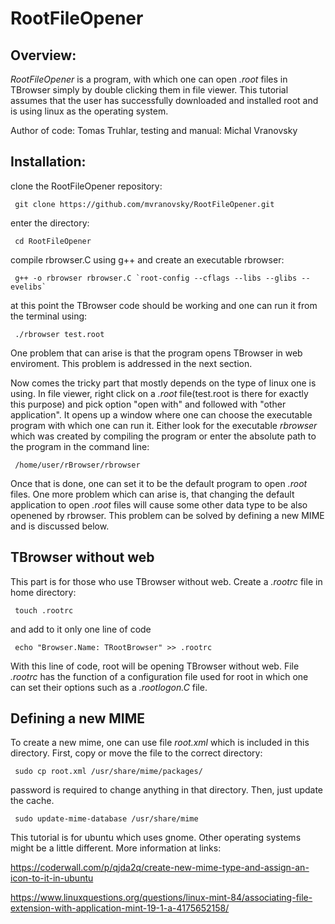 # RootFileOpener

## Overview:

*RootFileOpener* is a program, with which one can open *.root* files in TBrowser simply by double clicking them in file viewer. This tutorial assumes that the user has successfully downloaded and installed root and is using linux as the operating system.

Author of code: Tomas Truhlar, testing and manual: Michal Vranovsky

## Installation:


clone the RootFileOpener repository:

<pre><code> git clone https://github.com/mvranovsky/RootFileOpener.git </pre></code>

enter the directory:

<pre><code> cd RootFileOpener </pre></code>

compile rbrowser.C using g++ and create an executable rbrowser:

<pre><code> g++ -o rbrowser rbrowser.C `root-config --cflags --libs --glibs --evelibs` </pre></code>

at this point the TBrowser code should be working and one can run it from the terminal using:

<pre><code> ./rbrowser test.root </pre></code>

One problem that can arise is that the program opens TBrowser in web enviroment. This problem is addressed in the next section.

Now comes the tricky part that mostly depends on the type of linux one is using. In file viewer, right click on a *.root* file(test.root is there for exactly this purpose) and pick option "open with" and followed with "other application". It opens up a window where one can choose the executable program with which one can run it. Either look for the executable *rbrowser* which was created by compiling the program or enter the absolute path to the program in the command line:

<pre><code> /home/user/rBrowser/rbrowser </pre></code>

Once that is done, one can set it to be the default program to open *.root* files. One more problem which can arise is, that changing the default application to open *.root* files will cause some other data type to be also openened by rbrowser. This problem can be solved by defining a new MIME and is discussed below.

## TBrowser without web

This part is for those who use TBrowser without web. Create a *.rootrc* file in home directory:

<pre><code> touch .rootrc </pre></code> 

and add to it only one line of code

<pre><code> echo "Browser.Name: TRootBrowser" >> .rootrc </pre></code>

With this line of code, root will be opening TBrowser without web. File *.rootrc* has the function of a configuration file used for root in which one can set their options such as a *.rootlogon.C* file. 


## Defining a new MIME
To create a new mime, one can use file *root.xml* which is included in this directory. First, copy or move the file to the correct directory:

<pre><code> sudo cp root.xml /usr/share/mime/packages/ </pre></code>

password is required to change anything in that directory. Then, just update the cache.

<pre><code> sudo update-mime-database /usr/share/mime </pre></code>

This tutorial is for ubuntu which uses gnome. Other operating systems might be a little different. More information at links:

https://coderwall.com/p/qjda2q/create-new-mime-type-and-assign-an-icon-to-it-in-ubuntu

https://www.linuxquestions.org/questions/linux-mint-84/associating-file-extension-with-application-mint-19-1-a-4175652158/




